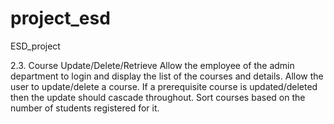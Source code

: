 # project_esd
ESD_project

2.3. Course Update/Delete/Retrieve
Allow the employee of the admin department to login and display the list of the courses and
details. Allow the user to update/delete a course. If a prerequisite course is updated/deleted then
the update should cascade throughout. Sort courses based on the number of students registered
for it.
